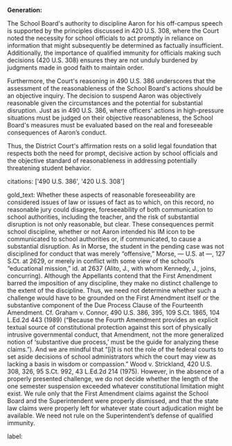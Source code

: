 **Generation:**

The School Board's authority to discipline Aaron for his off-campus speech is supported by the principles discussed in 420 U.S. 308, where the Court noted the necessity for school officials to act promptly in reliance on information that might subsequently be determined as factually insufficient. Additionally, the importance of qualified immunity for officials making such decisions (420 U.S. 308) ensures they are not unduly burdened by judgments made in good faith to maintain order.

Furthermore, the Court's reasoning in 490 U.S. 386 underscores that the assessment of the reasonableness of the School Board's actions should be an objective inquiry. The decision to suspend Aaron was objectively reasonable given the circumstances and the potential for substantial disruption. Just as in 490 U.S. 386, where officers' actions in high-pressure situations must be judged on their objective reasonableness, the School Board's measures must be evaluated based on the real and foreseeable consequences of Aaron’s conduct.

Thus, the District Court's affirmation rests on a solid legal foundation that respects both the need for prompt, decisive action by school officials and the objective standard of reasonableness in addressing potentially threatening student behavior.

citations: ['490 U.S. 386', '420 U.S. 308']

gold_text: Whether these aspects of reasonable foreseeability are considered issues of law or issues of fact as to which, on this record, no reasonable jury could disagree, foreseeability of both communication to school authorities, including the teacher, and the risk of substantial disruption is not only reasonable, but clear. These consequences permit school discipline, whether or not Aaron intended his IM icon to be communicated to school authorities or, if communicated, to cause a substantial disruption. As in Morse, the student in the pending case was not disciplined for conduct that was merely “offensive,” Morse, — U.S. at —, 127 S.Ct. at 2629, or merely in conflict with some view of the school’s “educational mission,” id. at 2637 (Alito, J., with whom Kennedy, J., joins, concurring). Although the Appellants contend that the First Amendment barred the imposition of any discipline, they make no distinct challenge to the extent of the discipline. Thus, we need not determine whether such a challenge would have to be grounded on the First Amendment itself or the substantive component of the Due Process Clause of the Fourteenth Amendment. Cf. Graham v. Connor, 490 U.S. 386, 395, 109 S.Ct. 1865, 104 L.Ed.2d 443 (1989) (“Because the Fourth Amendment provides an explicit textual source of constitutional protection against this sort of physically intrusive governmental conduct, that Amendment, not the more generalized notion of ‘substantive due process,’ must be the guide for analyzing these claims.”). And we are mindful that “[i]t is not the role of the federal courts to set aside decisions of school administrators which the court may view as lacking a basis in wisdom or compassion.” Wood v. Strickland, 420 U.S. 308, 326, 95 S.Ct. 992, 43 L.Ed.2d 214 (1975). However, in the absence of a properly presented challenge, we do not decide whether the length of the one semester suspension exceeded whatever constitutional limitation might exist. We rule only that the First Amendment claims against the School Board and the Superintendent were properly dismissed, and that the state law claims were properly left for whatever state court adjudication might be available. We need not rule on the Superintendent’s defense of qualified immunity.

label: 